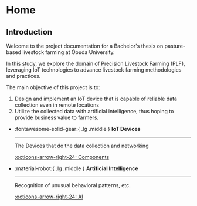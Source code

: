 # Home

## Introduction
Welcome to the project documentation for a Bachelor's thesis on pasture-based livestock farming at Óbuda University.

In this study, we explore the domain of Precision Livestock Farming (PLF), leveraging IoT technologies to advance livestock farming methodologies and practices.

The main objective of this project is to:

1. Design and implement an IoT device that is capable of reliable data collection even in remote locations
2. Utilize the collected data with artificial intelligence, thus hoping to provide business value to farmers.

<div class="grid cards" markdown>

-   :fontawesome-solid-gear:{ .lg .middle } __IoT Devices__

    ---

    The Devices that do the data collection and networking

    [:octicons-arrow-right-24: Components](./IoT%20Devices/components.md)

-   :material-robot:{ .lg .middle } __Artificial Intelligence__

    ---

    Recognition of unusual behavioral patterns, etc.

    [:octicons-arrow-right-24: AI]()

</div>